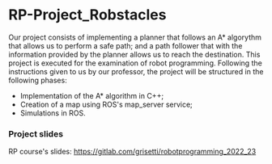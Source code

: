 # RP-Project_Robstacles
Our project consists of implementing a planner that follows an A* algorythm that allows us to perform a safe path; and a path follower that with the information provided by the planner allows us to reach the destination.
This project is executed for the examination of robot programming. 
Following the instructions given to us by our professor, the project will be structured in the following phases: 
- Implementation of the A* algorithm in C++;
- Creation of a map using ROS's map_server service;
- Simulations in ROS.

### Project slides
RP course's slides: https://gitlab.com/grisetti/robotprogramming_2022_23
